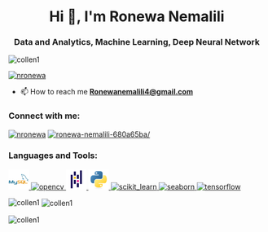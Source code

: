 <h1 align="center">Hi 👋, I'm Ronewa Nemalili</h1>
<h3 align="center">Data and Analytics, Machine Learning, Deep Neural Network</h3>

<p align="left"> <img src="https://komarev.com/ghpvc/?username=collen1&label=Profile%20views&color=0e75b6&style=flat" alt="collen1" /> </p>

<p align="left"> <a href="https://twitter.com/nronewa" target="blank"><img src="https://img.shields.io/twitter/follow/nronewa?logo=twitter&style=for-the-badge" alt="nronewa" /></a> </p>

- 📫 How to reach me **Ronewanemalili4@gmail.com**

<h3 align="left">Connect with me:</h3>
<p align="left">
<a href="https://twitter.com/nronewa" target="blank"><img align="center" src="https://raw.githubusercontent.com/rahuldkjain/github-profile-readme-generator/master/src/images/icons/Social/twitter.svg" alt="nronewa" height="30" width="40" /></a>
<a href="https://linkedin.com/in/ronewa-nemalili-680a65ba/" target="blank"><img align="center" src="https://raw.githubusercontent.com/rahuldkjain/github-profile-readme-generator/master/src/images/icons/Social/linked-in-alt.svg" alt="ronewa-nemalili-680a65ba/" height="30" width="40" /></a>
</p>

<h3 align="left">Languages and Tools:</h3>
<p align="left"> <a href="https://www.mysql.com/" target="_blank" rel="noreferrer"> <img src="https://raw.githubusercontent.com/devicons/devicon/master/icons/mysql/mysql-original-wordmark.svg" alt="mysql" width="40" height="40"/> </a> <a href="https://opencv.org/" target="_blank" rel="noreferrer"> <img src="https://www.vectorlogo.zone/logos/opencv/opencv-icon.svg" alt="opencv" width="40" height="40"/> </a> <a href="https://pandas.pydata.org/" target="_blank" rel="noreferrer"> <img src="https://raw.githubusercontent.com/devicons/devicon/2ae2a900d2f041da66e950e4d48052658d850630/icons/pandas/pandas-original.svg" alt="pandas" width="40" height="40"/> </a> <a href="https://www.python.org" target="_blank" rel="noreferrer"> <img src="https://raw.githubusercontent.com/devicons/devicon/master/icons/python/python-original.svg" alt="python" width="40" height="40"/> </a> <a href="https://scikit-learn.org/" target="_blank" rel="noreferrer"> <img src="https://upload.wikimedia.org/wikipedia/commons/0/05/Scikit_learn_logo_small.svg" alt="scikit_learn" width="40" height="40"/> </a> <a href="https://seaborn.pydata.org/" target="_blank" rel="noreferrer"> <img src="https://seaborn.pydata.org/_images/logo-mark-lightbg.svg" alt="seaborn" width="40" height="40"/> </a> <a href="https://www.tensorflow.org" target="_blank" rel="noreferrer"> <img src="https://www.vectorlogo.zone/logos/tensorflow/tensorflow-icon.svg" alt="tensorflow" width="40" height="40"/> </a> </p>

<p><img align="left" src="https://github-readme-stats.vercel.app/api/top-langs?username=collen1&show_icons=true&locale=en&layout=compact" alt="collen1" /></p>

<p>&nbsp;<img align="center" src="https://github-readme-stats.vercel.app/api?username=collen1&show_icons=true&locale=en" alt="collen1" /></p>

<p><img align="center" src="https://github-readme-streak-stats.herokuapp.com/?user=collen1&" alt="collen1" /></p>
